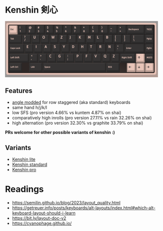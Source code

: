 # Kenshin 剣心


![](./assets/via-kenshin-pro.png)

## Features
- [angle modded](https://colemakmods.github.io/ergonomic-mods/angle.html) for row staggered (aka standard) keyboards
- same hand h/j/k/l
- low SFS (pro version 4.66% vs kuntem 4.87% on shai)
- comparatively high inrolls (pro version 27.11% vs rain 32.26% on shai) 
- high alternation (pro version 32.30% vs graphite 33.79% on shai)

**PRs welcome for other possible variants of kenshin :)**

## Variants

- [Kenshin lite](./lite.md)
- [Kenshin standard](./standard.md)
- [Kenshin pro](./pro.md)


# Readings
- https://semilin.github.io/blog/2023/layout_quality.html
- https://getreuer.info/posts/keyboards/alt-layouts/index.html#which-alt-keyboard-layout-should-i-learn
- https://bit.ly/layout-doc-v2
- https://cyanophage.github.io/
